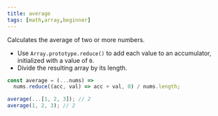 ```yaml
---
title: average
tags: [math,array,beginner]
---
```


Calculates the average of two or more numbers.

- Use `Array.prototype.reduce()` to add each value to an accumulator, initialized with a value of `0`.
- Divide the resulting array by its length.

```js
const average = (...nums) =>
  nums.reduce((acc, val) => acc + val, 0) / nums.length;
```

```js
average(...[1, 2, 3]); // 2
average(1, 2, 3); // 2
```
